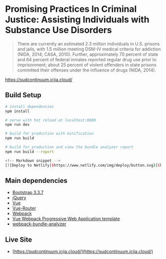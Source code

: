 # Promising Practices In Criminal Justice: Assisting Individuals with Substance Use Disorders

> There are currently an estimated 2.3 million individuals in U.S. prisons and jails, with 1.5 million meeting DSM-IV medical criteria for addiction (NIDA, 2014; CASA, 2010). Further, approximately 70 percent of state and 64 percent of federal inmates reported regular drug use prior to imprisonment; about 25 percent of violent offenders in state prisons committed their offenses under the influence of drugs (NIDA, 2014).

https://sudcontinuum.icjia.cloud/


## Build Setup

``` bash
# install dependencies
npm install

# serve with hot reload at localhost:8080
npm run dev

# build for production with minification
npm run build

# build for production and view the bundle analyzer report
npm run build --report

<!-- Markdown snippet -->
[![Deploy to Netlify](https://www.netlify.com/img/deploy/button.svg)](https://app.netlify.com/start/deploy?repository=https://github.com/ICJIA/icia-sudcontinuum)

```

## Main dependencies
- [Bootstrap 3.3.7](https://v4-alpha.getbootstrap.com/getting-started/introduction/)
- [jQuery](https://jquery.com/)
- [Vue](https://vuejs.org/)
- [Vue-Router](https://github.com/vuejs/vue-router)
- [Webpack](https://webpack.js.org/)
- [Vue Webpack Progressive Web Application template](https://github.com/vuejs-templates/webpack)
- [webpack-bundle-analyzer](https://github.com/th0r/webpack-bundle-analyzer)

## Live Site
- [https://sudcontinuum.icjia.cloud/](https://sudcontinuum.icjia.cloud/)
